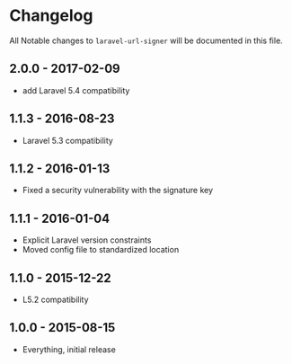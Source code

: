 # Changelog

All Notable changes to `laravel-url-signer` will be documented in this file.

## 2.0.0 - 2017-02-09

- add Laravel 5.4 compatibility

## 1.1.3 - 2016-08-23

- Laravel 5.3 compatibility

## 1.1.2 - 2016-01-13

- Fixed a security vulnerability with the signature key

## 1.1.1 - 2016-01-04

- Explicit Laravel version constraints
- Moved config file to standardized location

## 1.1.0 - 2015-12-22

- L5.2 compatibility

## 1.0.0 - 2015-08-15

- Everything, initial release
